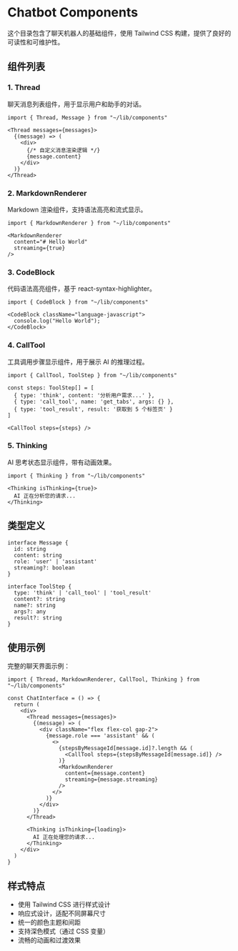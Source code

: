 # Chatbot Components

这个目录包含了聊天机器人的基础组件，使用 Tailwind CSS 构建，提供了良好的可读性和可维护性。

## 组件列表

### 1. Thread
聊天消息列表组件，用于显示用户和助手的对话。

```tsx
import { Thread, Message } from "~/lib/components"

<Thread messages={messages}>
  {(message) => (
    <div>
      {/* 自定义消息渲染逻辑 */}
      {message.content}
    </div>
  )}
</Thread>
```

### 2. MarkdownRenderer
Markdown 渲染组件，支持语法高亮和流式显示。

```tsx
import { MarkdownRenderer } from "~/lib/components"

<MarkdownRenderer 
  content="# Hello World" 
  streaming={true} 
/>
```

### 3. CodeBlock
代码语法高亮组件，基于 react-syntax-highlighter。

```tsx
import { CodeBlock } from "~/lib/components"

<CodeBlock className="language-javascript">
  console.log("Hello World");
</CodeBlock>
```

### 4. CallTool
工具调用步骤显示组件，用于展示 AI 的推理过程。

```tsx
import { CallTool, ToolStep } from "~/lib/components"

const steps: ToolStep[] = [
  { type: 'think', content: '分析用户需求...' },
  { type: 'call_tool', name: 'get_tabs', args: {} },
  { type: 'tool_result', result: '获取到 5 个标签页' }
]

<CallTool steps={steps} />
```

### 5. Thinking
AI 思考状态显示组件，带有动画效果。

```tsx
import { Thinking } from "~/lib/components"

<Thinking isThinking={true}>
  AI 正在分析您的请求...
</Thinking>
```

## 类型定义

```tsx
interface Message {
  id: string
  content: string
  role: 'user' | 'assistant'
  streaming?: boolean
}

interface ToolStep {
  type: 'think' | 'call_tool' | 'tool_result'
  content?: string
  name?: string
  args?: any
  result?: string
}
```

## 使用示例

完整的聊天界面示例：

```tsx
import { Thread, MarkdownRenderer, CallTool, Thinking } from "~/lib/components"

const ChatInterface = () => {
  return (
    <div>
      <Thread messages={messages}>
        {(message) => (
          <div className="flex flex-col gap-2">
            {message.role === 'assistant' && (
              <>
                {stepsByMessageId[message.id]?.length && (
                  <CallTool steps={stepsByMessageId[message.id]} />
                )}
                <MarkdownRenderer 
                  content={message.content} 
                  streaming={message.streaming} 
                />
              </>
            )}
          </div>
        )}
      </Thread>
      
      <Thinking isThinking={loading}>
        AI 正在处理您的请求...
      </Thinking>
    </div>
  )
}
```

## 样式特点

- 使用 Tailwind CSS 进行样式设计
- 响应式设计，适配不同屏幕尺寸
- 统一的颜色主题和间距
- 支持深色模式（通过 CSS 变量）
- 流畅的动画和过渡效果

